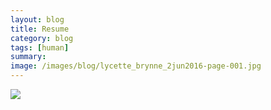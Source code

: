 ```yaml
---
layout: blog
title: Resume
category: blog
tags: [human]  
summary: 
image: /images/blog/lycette_brynne_2jun2016-page-001.jpg
---
```


![](https://drive.google.com/file/d/0Bzlw6WYNflSeUzlRM2dhS1pZQ1U/view?usp=sharing)
